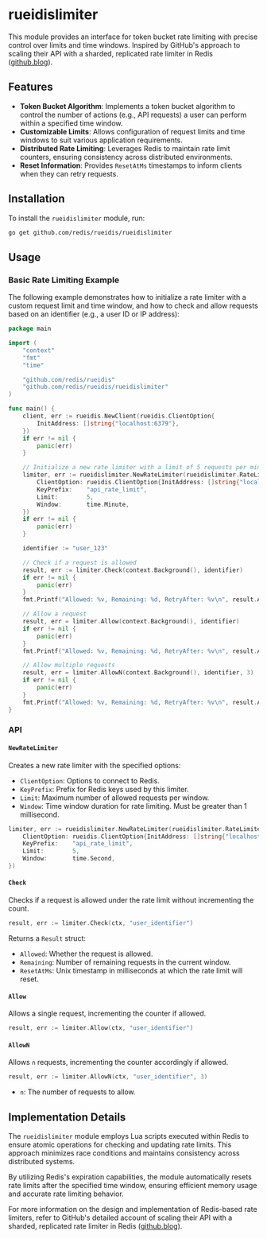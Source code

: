 
# rueidislimiter

This module provides an interface for token bucket rate limiting with precise control over limits and time windows. Inspired by GitHub's approach to scaling their API with a sharded, replicated rate limiter in Redis ([github.blog](https://github.blog/engineering/infrastructure/how-we-scaled-github-api-sharded-replicated-rate-limiter-redis/)).

## Features

- **Token Bucket Algorithm**: Implements a token bucket algorithm to control the number of actions (e.g., API requests) a user can perform within a specified time window.
- **Customizable Limits**: Allows configuration of request limits and time windows to suit various application requirements.
- **Distributed Rate Limiting**: Leverages Redis to maintain rate limit counters, ensuring consistency across distributed environments.
- **Reset Information**: Provides `ResetAtMs` timestamps to inform clients when they can retry requests.

## Installation

To install the `rueidislimiter` module, run:

```bash
go get github.com/redis/rueidis/rueidislimiter
```

## Usage

### Basic Rate Limiting Example

The following example demonstrates how to initialize a rate limiter with a custom request limit and time window, and how to check and allow requests based on an identifier (e.g., a user ID or IP address):

```go
package main

import (
	"context"
	"fmt"
	"time"

	"github.com/redis/rueidis"
	"github.com/redis/rueidis/rueidislimiter"
)

func main() {
	client, err := rueidis.NewClient(rueidis.ClientOption{
		InitAddress: []string{"localhost:6379"},
	})
	if err != nil {
		panic(err)
	}

	// Initialize a new rate limiter with a limit of 5 requests per minute
	limiter, err := rueidislimiter.NewRateLimiter(rueidislimiter.RateLimiterOption{
		ClientOption: rueidis.ClientOption{InitAddress: []string{"localhost:6379"}},
		KeyPrefix:    "api_rate_limit",
		Limit:        5,
		Window:       time.Minute,
	})
	if err != nil {
		panic(err)
	}

	identifier := "user_123"

	// Check if a request is allowed
	result, err := limiter.Check(context.Background(), identifier)
	if err != nil {
		panic(err)
	}
	fmt.Printf("Allowed: %v, Remaining: %d, RetryAfter: %v\n", result.Allowed, result.Remaining, result.RetryAfter)

	// Allow a request
	result, err = limiter.Allow(context.Background(), identifier)
	if err != nil {
		panic(err)
	}
	fmt.Printf("Allowed: %v, Remaining: %d, RetryAfter: %v\n", result.Allowed, result.Remaining, result.RetryAfter)

	// Allow multiple requests
	result, err = limiter.AllowN(context.Background(), identifier, 3)
	if err != nil {
		panic(err)
	}
	fmt.Printf("Allowed: %v, Remaining: %d, RetryAfter: %v\n", result.Allowed, result.Remaining, result.RetryAfter)
}
```

### API

#### `NewRateLimiter`

Creates a new rate limiter with the specified options:

- `ClientOption`: Options to connect to Redis.
- `KeyPrefix`: Prefix for Redis keys used by this limiter.
- `Limit`: Maximum number of allowed requests per window.
- `Window`: Time window duration for rate limiting. Must be greater than 1 millisecond.

```go
limiter, err := rueidislimiter.NewRateLimiter(rueidislimiter.RateLimiterOption{
	ClientOption: rueidis.ClientOption{InitAddress: []string{"localhost:6379"}},
	KeyPrefix:    "api_rate_limit",
	Limit:        5,
	Window:       time.Second,
})
```

#### `Check`

Checks if a request is allowed under the rate limit without incrementing the count.

```go
result, err := limiter.Check(ctx, "user_identifier")
```

Returns a `Result` struct:

- `Allowed`: Whether the request is allowed.
- `Remaining`: Number of remaining requests in the current window.
- `ResetAtMs`: Unix timestamp in milliseconds at which the rate limit will reset.

#### `Allow`

Allows a single request, incrementing the counter if allowed.

```go
result, err := limiter.Allow(ctx, "user_identifier")
```

#### `AllowN`

Allows `n` requests, incrementing the counter accordingly if allowed.

```go
result, err := limiter.AllowN(ctx, "user_identifier", 3)
```

- `n`: The number of requests to allow.

## Implementation Details

The `rueidislimiter` module employs Lua scripts executed within Redis to ensure atomic operations for checking and updating rate limits. This approach minimizes race conditions and maintains consistency across distributed systems.

By utilizing Redis's expiration capabilities, the module automatically resets rate limits after the specified time window, ensuring efficient memory usage and accurate rate limiting behavior.

For more information on the design and implementation of Redis-based rate limiters, refer to GitHub's detailed account of scaling their API with a sharded, replicated rate limiter in Redis ([github.blog](https://github.blog/engineering/infrastructure/how-we-scaled-github-api-sharded-replicated-rate-limiter-redis/)).
